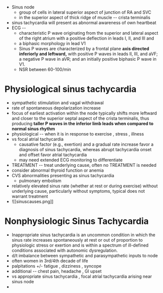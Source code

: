 - Sinus node 
	- group of cells in lateral superior aspect of junction of RA and SVC 
	- in the superior aspect of thick ridge of muscle -- crista terminalis 
- sinus tachycardia will present as abnormal awareness of own heartbeat 
- ECG -- 
	- characteristic P wave originating from the superior and lateral aspect of the right atrium with a positive deflection in leads I, II, and III and 
	- a biphasic morphology in lead V1 
	- Sinus P waves are characterized by a frontal plane **axis directed inferiorly and leftward,** with positive P waves in leads II, III, and aVF; a negative P wave in aVR; and an initially positive biphasic P wave in V1. 
	- NSR between 60-100/min 
# Physiological sinus tachycardia 
- sympathetic stimulation and vagal withdrawal 
- rate of spontaneous depolarization increase 
- focus of earliest activation within the node typically shifts more leftward and closer to the superior septal aspect of the crista terminalis, thus producing **taller P waves in the inferior limb leads when compared to normal sinus rhythm** 
- physiological -- when it is in response to exercise , stress , illness 
- vs focal atrial tachycardia 
	- causative factor (e.g., exertion) and a gradual rate increase favor a diagnosis of sinus tachycardia, whereas abrupt tachycardia onset and offset favor atrial tachycardia 
	- may need extended ECG monitoring to differentiate 
- TREATMENT -- treat underlying cause, often no TREATMENT is needed 
- consider abnormal thyroid function or anemia 
- CVS abnormalities presenting as sinus tachycardia 
	- pulmonary embolism 
- relatively elevated sinus rate (whether at rest or during exercise) without underlying cause, particularly without symptoms, typical does not warrant treatment 
- ![[sinuscauses.png]]
# Nonphysiologic Sinus Tachycardia 
- Inappropriate sinus tachycardia is an uncommon condition in which the sinus rate increases spontaneously at rest or out of proportion to physiologic stress or exertion and is within a spectrum of ill-defined conditions associated with autonomic dysregulation. 
- d/t imbalance between sympathetic and parasympathetic inputs to node 
- often women in 3rd/4th decade of life 
- palpitations +/- fatigue , dizziness , syncope 
- additional -- chest pain, headache , GI upset
- vs appropriate sinus tachycardia , focal atrial tachycardia arising near sinus node 
- 